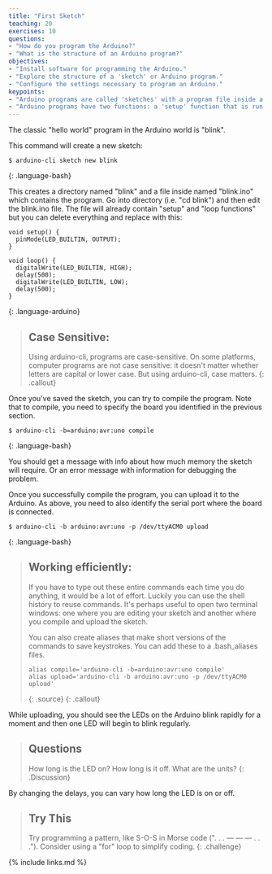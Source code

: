 ```yaml
---
title: "First Sketch"
teaching: 20
exercises: 10
questions:
- "How do you program the Arduino?"
- "What is the structure of an Arduino program?"
objectives:
- "Install software for programming the Arduino."
- "Explore the structure of a 'sketch' or Arduino program."
- "Configure the settings necessary to program an Arduino."
keypoints:
- "Arduino programs are called 'sketches' with a program file inside a directory."
- "Arduino programs have two functions: a 'setup' function that is run once, and a 'loop' function that runs forever."
---
```


The classic "hello world" program in the Arduino world is "blink".

This command will create a new sketch:

~~~
$ arduino-cli sketch new blink
~~~
{: .language-bash}

This creates a directory named "blink" and a file inside named "blink.ino" which contains the program.  Go into directory (i.e. "cd blink") and then edit the blink.ino file.  The file will already contain "setup" and "loop functions" but you can delete everything and replace with this:

~~~
void setup() {
  pinMode(LED_BUILTIN, OUTPUT);
}

void loop() {
  digitalWrite(LED_BUILTIN, HIGH);
  delay(500);
  digitalWrite(LED_BUILTIN, LOW);
  delay(500);
}
~~~
{: .language-arduino}

> ## Case Sensitive:
>
> Using arduino-cli, programs are case-sensitive. On some platforms, computer programs are not case sensitive: it doesn't matter whether letters are capital or lower case. But using arduino-cli, case matters.
{: .callout}


Once you've saved the sketch, you can try to compile the program. Note that to compile, you need to specify the board you identified in the previous section.

~~~
$ arduino-cli -b=arduino:avr:uno compile
~~~
{: .language-bash}

You should get a message with info about how much memory the sketch will require. Or an error message with information for debugging the problem.

Once you successfully compile the program, you can upload it to the Arduino. As above, you need to also identify the serial port where the board is connected.

~~~
$ arduino-cli -b arduino:avr:uno -p /dev/ttyACM0 upload
~~~
{: .language-bash}

> ## Working efficiently:
>
> If you have to type out these entire commands each time you do anything,
> it would be a lot of effort. Luckily you can use the shell history to reuse
> commands. It's perhaps useful to open two terminal windows:
> one where you are editing your sketch and another where you compile and upload the sketch.
>
> You can also create aliases that make short versions of the commands
> to save keystrokes. You can add these to a .bash_aliases files.
>
> ~~~
> alias compile='arduino-cli -b=arduino:avr:uno compile'
> alias upload='arduino-cli -b arduino:avr:uno -p /dev/ttyACM0 upload'
> ~~~
> {: .source}
{: .callout}

While uploading, you should see the LEDs on the Arduino blink rapidly for a moment and then one LED will begin to blink regularly.

> ## Questions
> How long is the LED on? How long is it off. What are the units?
{: .Discussion}

By changing the delays, you can vary how long the LED is on or off.

> ## Try This
>
> Try programming a pattern, like S-O-S in Morse code (". . . — — — . . ."). Consider using a "for" loop to simplify coding.
{: .challenge}

{% include links.md %}
